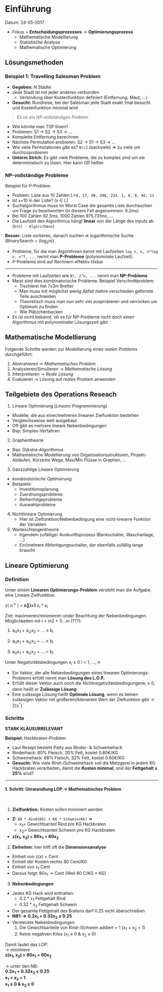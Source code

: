 # Einführung

 Datum: 24-05-2017




- Fokus =  **Entscheidungsprozesses** &rarr; **Optimierungsprozess**
  - Mathematische Modellierung
  - Statistische Analyse
  - Mathematische Optimierung

## Lösungsmethoden

### Beispiel 1: Travelling Salesman Problem

- **Gegeben:**  N Städte
- Jede Stadt ist mit jeder anderen verbunden
  - Verbindung über Kostenfunktion definiert (Entfernung, Maut, ...)
- **Gesucht:** Rundreise, bei der Salesman jede Stadt exakt 1mal besucht und Kostenfunktion minimal wird

> Es ist ein *NP-vollständiges Problem*

- Wie könnte man TSP lösen?
- Probieren: S1 &rarr; S2 &rarr; S3 &rarr; ...
- Komplette Entfernung berechnen
- Nächste Permutation probieren: S2 &rarr; S1 &rarr; S3 &rarr; ...
- Wie viele Permutationen gibt es? `N!/2` (sackviele) &rArr; zu viele um durchzuprobieren
- **Unterm Strich:** Es gibt viele Probleme, die zu komplex sind um sie deterministisch zu lösen. Hier kann OR helfen


### NP-vollständige Probleme

Beispiel für P-Problem:
- Problem: Liste aus 10 Zahlen L=`8, 57, 98, 298, 234, 1, 0, 9, 40, 11`
- Ist x=10 in der Liste? (x &isin; L)
- Suchalgorithmus muss im Worst Case die gesamte Liste durchsuchen um Frage zu beantworten (in diesem Fall angenommen: 9.2ms)
- Bei 100 Zahlen 92.5ms, 1000 Zahlen 975.731ms, ...  
- Die Laufzeit des Algorithmus hängt **linear** von der Länge des Inputs ab (`O(n) - Algorithmus`)

 **Besser:** Liste sortieren, danach suchen &rArr; logarithmische Suche (BinarySearch = (log<sub>2</sub>n))


- Probleme, für die man Algorithmen kennt mit Laufzeiten `log n, n, n*log n, n^7, ...` nennt man **P-Probleme** (polynominale Laufzeit)
- P-Probleme sind auf Rechnern effektiv lösbar

---

- Probleme mit Laufzeiten wie `N!, 2^n, ...` nennt man **NP-Probleme**
- Meist sind dies kombinatorische Probleme. Beispiel Verschnittproblem:
  - Tischlerei hat 7x3m Bretter
  - Man muss mit möglichst wenig Abfall mehre verschieden geformte Teile auschneiden
  - Theoretisch muss man nun sehr viel ausprobieren und verrücken um Optimum zu finden
  - Wie Plätzchenbacken
- Es ist nicht bekannt, ob es für NP-Probleme nicht doch einen Algorithmus mit polynominaler Lösungszeit gibt


## Mathematische Modellierung

Folgende Schritte werden zur Modellierung eines *realen Problems* durchgeführt:

1. Abstrahieren &rarr; *Mathematisches Problem*
2. Analysieren/Simulieren &rarr; *Mathematische Lösung*
3. Interpretieren &rarr; *Reale Lösung*
4. Evaluieren &rarr; Lösung auf *reales Problem* anwenden

## Teilgebiete des Operations Reseach

1. Lineare Optimierung (*Lineare Programmierung*)
  - Modelle, die aus einer/mehreren linearen Zielfunktion bestehen
  - Vergleichsweise weit ausgebaut
  - Oft gibt es mehrere lineare Nebenbedingungen
  - Bsp: Simplex-Verfahren
2. Graphentheorie
  - Bsp: Dijkstra-Algorithmus
  - Mathematische Modellierung von Organisationsstrukturen, Projekt-Abläufen, Kürzeste Wege, Max/Min Flüsse in Graphen, ...
3. Ganzzahlige Lineare Optimierung
  - *kombinatorische Optimierung*
  - Beispiele:
    - Investitionsplanung
    - Zuordnungsprobleme
    - Reihenfolgeprobleme
    - Auswahlprobleme
4. Nichtlineare Optimierung
    - Hier ist Zielfunktion/Nebenbedingung eine nicht-linearre Funktion der Variablen
5. Warteschlangentheorie
    - Irgendein zufälliger Auskunftsprozess (Bankschalter, Waschanlage, ...)
    - Ein/mehrere Abfertigungsschalter, der ebenfalls zufällig lange braucht


## Lineare Optimierung

### Definition

Unter einem **Linearen Optimierungs-Problem** versteht man die Aufgabe, eine Lineare Zielfunktion

z( n<sup>&rarr;</sup> ) = **n&sum;i=1** c<sub>i</sub> * x<sub>i</sub>

Ziel: maximieren/minimieren under Beachtung der Nebenbedingungen. <br>Möglichkeiten mit i = m2 + 1i...m (???):

1. a<sub>i1</sub>x<sub>1</sub> + a<sub>i2</sub>x<sub>2</sub> + ... &le; b<sub>i</sub>

1. a<sub>i1</sub>x<sub>1</sub> + a<sub>i2</sub>x<sub>2</sub> + ... &ge; b<sub>i</sub>

1. a<sub>i1</sub>x<sub>1</sub> + a<sub>i2</sub>x<sub>2</sub> + ... = b<sub>i</sub>

Unter Negativitätsbedingungen x<sub>i</sub> &ge; 0 i = 1, ..., n

- Ein Vektor, der alle Nebenbedingungen eines linearen Optimierungs-Problems erfüllt nennt man **Lösung des L.O.P.**
- Erfüllt dieser Vektor auch noch die Nichtnegativitätsbedingungenx<sub>i</sub> &ge; 0, dann heißt er **Zulässige Lösung**
- Eine zulässige Lösung heißt **Optimale Lösung**, wenn es keinen zulässigen Vektor mit größerem/kleinerem Wert der Zielfunktion gibt &rarr; Z(x<sup>\*</sup>)  

### Schritte

**STARK KLAUSURRELEVANT**

**Beispiel:** Hackbraten-Problem

- Laut Rezept besteht Patty aus Rinder- & Schweinehack
- Rinderhack: 80% Fleisch, 20% Fett, kostet 0.80€/KG
- Schweinehack: 68% Fleisch, 32% Fett, kostet 0.60€/KG
- **Gesucht:** Wie viele Rind-/Schweinehack soll die Metzgerei in jedem KG Hackbraten verarbeiten, damit die **Kosten minimal**, und der **Fettgehalt &le; 25%** sind?

---

<h4>1. Schritt: Umwandlung LOP &rarr; Mathematisches Problem</h4><br>

1. **Zielfunktion:** Kosten sollen minimiert werden
  - **Z:** `80 * Rind(KG) + 60 * Schwein(KG)` &rArr;
    - x<sub>1</sub>= Gewichtsanteil Rind pro KG Hackbraten
    - x<sub>2</sub>= Gewichtsanteil Schwein pro KG Hackbraten
  - **z(x<sub>1</sub>, x<sub>2</sub>) = 80x<sub>1</sub> + 60x<sub>2</sub>**
2. **Einheiten:** hier hilft oft die **Dimensionsanalyse**
  - Einheit von z(x) = Cent
  - Einheit der Kosten rechts 80 Cent/KG
  - Einheit von x<sub>1</sub> Cent
  - Daraus folgt: 80x<sub>1</sub> &rarr; Cent (Weil 80 C/KG * KG)
3. **Nebenbedingungen**
  - Jedes KG Hack wird enthalten:
    - 0.2 * x<sub>1</sub> Fettgehalt Rind
    - 0.32 * x<sub>2</sub> Fettgehalt Schwein
  - Der gesamte Fettgehalt des Bratens darf 0.25 nicht überschreiben
  - **NB1: &rArr; 0.2x<sub>1</sub> + 0.32x<sub>2</sub> &le; 0.25**
  - Versteckte Nebenbedingungen
    1. Die Gewichtsanteile von Rind-/Schwein addiert = 1 (x<sub>1</sub> + x<sub>2</sub> = 1)
    2. Keine negativen Kilos (x<sub>1</sub> &ge; 0 & x<sub>2</sub> &ge; 0)


  Damit lautet das LOP: <br>
  &rarr; minimiere <br>
  **z(x<sub>1</sub>, x<sub>2</sub>) = 80x<sub>1</sub> + 60x<sub>2</sub>** <br><br>
  &rarr; unter den NB:<br>
   **0.2x<sub>1</sub> + 0.32x<sub>2</sub> &le; 0.25**<br>
   **x<sub>1</sub> + x<sub>2</sub> = 1**<br>
   **x<sub>1</sub> &ge; 0 & x<sub>2</sub> &ge; 0**
